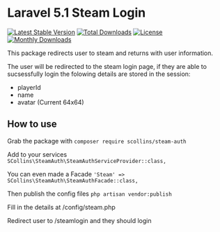 # Laravel 5.1 Steam Login
[![Latest Stable Version](https://poser.pugx.org/scollins/steam-auth/v/stable)](https://packagist.org/packages/scollins/steam-auth)
[![Total Downloads](https://poser.pugx.org/scollins/steam-auth/downloads)](https://packagist.org/packages/scollins/steam-auth)
[![License](https://poser.pugx.org/scollins/steam-auth/license)](https://packagist.org/packages/scollins/steam-auth)
[![Monthly Downloads](https://poser.pugx.org/scollins/steam-auth/d/monthly)](https://packagist.org/packages/scollins/steam-auth)

This package redirects user to steam and returns with user information.

The user will be redirected to the steam login page, if they are able to sucsessfully login the folowing details are stored in the session:
   - playerId
   - name
   - avatar (Current 64x64)

## How to use
Grab the package with `composer require scollins/steam-auth`

Add to your services `SCollins\SteamAuth\SteamAuthServiceProvider::class,`

You can even made a Facade `'Steam' => SCollins\SteamAuth\SteamAuthFacade::class,`

Then publish the config files `php artisan vendor:publish`

Fill in the details at /config/steam.php


Redirect user to /steamlogin and they should login